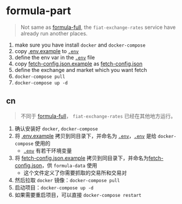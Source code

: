 # formula-part

> Not same as [formula-full](../formula-full/README.md), the `fiat-exchange-rates` service have already run another places.

1. make sure you have install `docker` and `docker-compose`
2. copy [.env.example](./.env.example) to [`.env`](./.env)
3. define the env var in the [`.env`](./.env) file
4. copy [fetch-config.json.example](./formula-data/fetch-config.json.example) as [fetch-config.json](./formula-data/fetch-config.json)
5. define the exchange and market which you want fetch
6. `docker-compose pull`
7. `docker-compose up -d`

## cn

> 不同于 [formula-full](../formula-full/README.md)， `fiat-exchange-rates` 已经在其他地方运行。

1. 确认安装好 `docker`, `docker-compose`
2. 将 [.env.example](./.env.example) 拷贝到同目录下，并命名为 [`.env`](./.env)，[`.env`](./.env) 是给 `docker-compose` 使用的
    - [`.env`](./.env) 有若干环境变量
3. 将 [fetch-config.json.example](./formula-data/fetch-config.json.example)  拷贝到同目录下，并命名为[fetch-config.json](./formula-data/fetch-config.json)，供 `formula-data` 使用
    - 这个文件定义了你需要抓取的交易所和交易对
4. 然后拉取 `docker` 镜像：`docker-compose pull`
5. 启动项目：`docker-compose up -d`
6. 如果需要重启项目，可以直接 `docker-compose restart`

